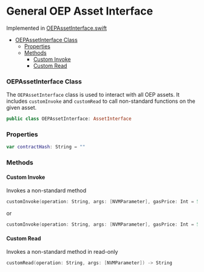 # General OEP Asset Interface

Implemented in [OEPAssetInterface.swift](https://github.com/Ryucoin/neovm-utils/blob/master/neovmUtils/Classes/Asset%20Interfaces/OEPAssetInterface.swift)

- [OEPAssetInterface Class](#oepassetinterface-class)
  - [Properties](#properties)
  - [Methods](#methods)
    - [Custom Invoke](#custom-invoke)
    - [Custom Read](#custom-invoke-read)

### OEPAssetInterface Class

The `OEPAssetInterface` class is used to interact with all OEP assets. It includes `customInvoke` and `customRead` to call non-standard functions on the given asset.

``` swift
public class OEPAssetInterface: AssetInterface
```

### Properties

``` swift
var contractHash: String = ""
```

### Methods

#### Custom Invoke

Invokes a non-standard method

``` swift
customInvoke(operation: String, args: [NVMParameter], gasPrice: Int = 500, gasLimit: Int = 20000, wallet: Wallet, payer: String = "") -> String
```
or
``` swift
customInvoke(operation: String, args: [NVMParameter], gasPrice: Int = 500, gasLimit: Int = 20000, wif: String, payer: String = "") -> String
```

#### Custom Read

Invokes a non-standard method in read-only

``` swift
customRead(operation: String, args: [NVMParameter]) -> String
```
